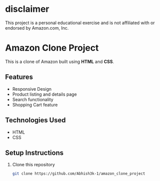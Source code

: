 # disclaimer
This project is a personal educational exercise and is not affiliated with or endorsed by Amazon.com, Inc.



# Amazon Clone Project

This is a clone of Amazon built using **HTML** and **CSS**.

## Features
- Responsive Design
- Product listing and details page
- Search functionality
- Shopping Cart feature

## Technologies Used
- HTML
- CSS

## Setup Instructions
1. Clone this repository
   ```bash
   git clone https://github.com/Abhish3k-1/amazon_clone_project

